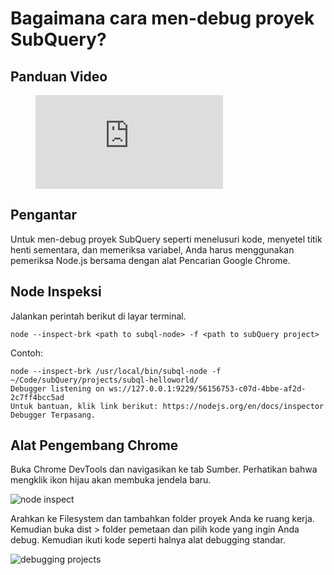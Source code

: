 # Bagaimana cara men-debug proyek SubQuery?

## Panduan Video

<figure class="video_container">
  <iframe src="https://www.youtube.com/embed/6NlaO-YN2q4" frameborder="0" allowfullscreen="true"></iframe>
</figure>

## Pengantar

Untuk men-debug proyek SubQuery seperti menelusuri kode, menyetel titik henti sementara, dan memeriksa variabel, Anda harus menggunakan pemeriksa Node.js bersama dengan alat Pencarian Google Chrome.

## Node Inspeksi

Jalankan perintah berikut di layar terminal.

```shell
node --inspect-brk <path to subql-node> -f <path to subQuery project>
```

Contoh:
```shell
node --inspect-brk /usr/local/bin/subql-node -f ~/Code/subQuery/projects/subql-helloworld/
Debugger listening on ws://127.0.0.1:9229/56156753-c07d-4bbe-af2d-2c7ff4bcc5ad
Untuk bantuan, klik link berikut: https://nodejs.org/en/docs/inspector
Debugger Terpasang.
```

## Alat Pengembang Chrome

Buka Chrome DevTools dan navigasikan ke tab Sumber. Perhatikan bahwa mengklik ikon hijau akan membuka jendela baru.

![node inspect](/assets/img/node_inspect.png)

Arahkan ke Filesystem dan tambahkan folder proyek Anda ke ruang kerja. Kemudian buka dist > folder pemetaan dan pilih kode yang ingin Anda debug. Kemudian ikuti kode seperti halnya alat debugging standar.

![debugging projects](/assets/img/debugging_projects.png)
